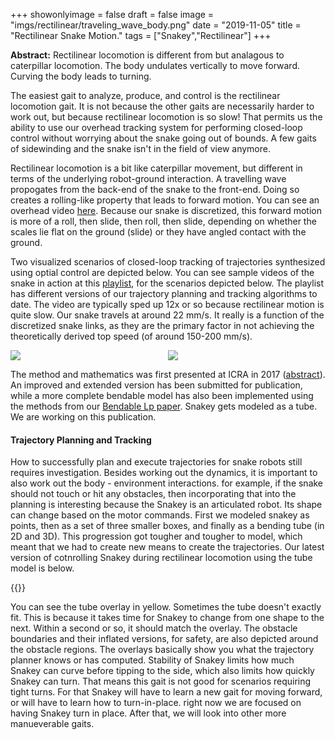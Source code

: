 +++
showonlyimage = false
draft = false
image = "imgs/rectilinear/traveling_wave_body.png"
date  = "2019-11-05"
title = "Rectilinear Snake Motion."
tags  = ["Snakey","Rectilinear"]
+++

**Abstract:** Rectilinear locomotion is different from but analagous to
caterpillar locomotion. The body undulates vertically to move
forward. Curving the body leads to turning.
<!--more-->

The easiest gait to analyze, produce, and control is the rectilinear
locomotion gait. It is not because the other gaits are necessarily
harder to work out, but because rectilinear locomotion is so slow!
That permits us the ability to use our overhead tracking system for
performing closed-loop control without worrying about the snake going
out of bounds.  A few gaits of sidewinding and the snake isn't in the
field of view anymore.

Rectilinear locomotion is a bit like caterpillar movement, but different
in terms of the underlying robot-ground interaction.  A travelling
wave propogates from the back-end of the snake to the front-end.  Doing
so creates a rolling-like property that leads to forward motion.
You can see an overhead video [here](https://youtu.be/Q9hvddTjHXw).
Because our snake is discretized, this forward motion is more of a roll,
then slide, then roll, then slide, depending on whether the scales lie
flat on the ground (slide) or they have angled contact with the ground.

Two visualized scenarios of closed-loop tracking of trajectories
synthesized using optial control are depicted below. You can see 
sample videos of the snake in action at this
[playlist](https://www.youtube.com/playlist?list=PLWPjf-IY-3dFbyMUB6BIKD1s9-LehFwie), for the scenarios
depicted below.  The playlist has different versions of our trajectory
planning and tracking algorithms to date. The video are typically sped
up 12x or so because rectilinear motion is quite slow.  Our snake
travels at around 22 mm/s.  It really is a function of the discretized
snake links, as they are the primary factor in not achieving the
theoretically derived top speed (of around 150-200 mm/s).
<div style="display:flex;flex-flow:row nowrap;padding:0px 0px 0px
0px;margin:0px 0px 0px 0px;justify-content:center;align-items:center">
  <div style="flex:50%">
  <img src="/BioLoco/public/imgs/rectilinear/obst_exper_02_exp_scen.png">
  </div>
  <div style="flex:50%">
  <img src="/BioLoco/public/imgs/rectilinear/obst_exper_03_exp_scen.png">
  </div>
</div>

The method and mathematics was first presented at ICRA in 2017
([abstract](https://ieeexplore.ieee.org/document/7989404)). 
An improved and extended version has been submitted for publication,
while a more complete bendable model has also been implemented using
the methods from our 
[Bendable Lp
paper](https://arxiv.org/abs/1712.06021). Snakey gets modeled as a
tube.  We are working on this publication.  

#### Trajectory Planning and Tracking

How to successfully plan and execute trajectories for snake robots
still requires investigation.  Besides working out the dynamics, it is
important to also work out the body - environment interactions.  for
example, if the snake should not touch or hit any obstacles, then
incorporating that into the planning is interesting because the Snakey
is an articulated robot.  Its shape can change based on the motor
commands.  First we modeled snakey as points, 
then as a set of three smaller boxes, and 
finally as a bending tube (in 2D and 3D).  This
progression got tougher and tougher to model, which meant that we had
to create new means to create the trajectories.  Our latest version
of cotnrolling Snakey during rectilinear locomotion using the tube model
is below.  

{{<youtube ewzWINxfBKc>}}

You can see the tube overlay in yellow.  Sometimes the tube
doesn't exactly fit. This is because it takes time for Snakey to change
from one shape to the next.  Within a second or so, it should match the
overlay.  The obstacle boundaries and their inflated versions, for
safety, are also depicted around the obstacle regions.  The overlays
basically show you what the trajectory planner knows or has computed.
Stability of Snakey limits how much Snakey can curve before
tipping to the side, which also limits how quickly Snakey can turn.
That means this gait is not good for scenarios requiring tight turns.
For that Snakey will have to learn a new gait for moving forward, or
will have to learn how to turn-in-place. right now we are focused on
having Snakey turn in place.  After that, we will look into other more
manueverable gaits.
